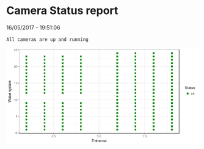 Camera Status report
================
16/05/2017 - 19:51:06

    All cameras are up and running

![](camreport_files/figure-markdown_github/unnamed-chunk-2-1.png)
